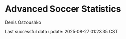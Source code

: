 # Advanced Soccer Statistics
Denis Ostroushko

<!-- gfm -->

Last successful data update: 2025-08-27 01:23:35 CST
